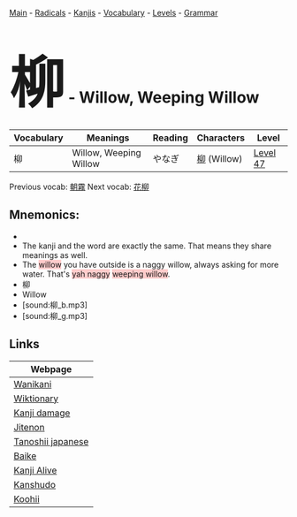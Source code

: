 <style> bigfont {font-size: 100px}</style>
[Main](../README.md) -
[Radicals](../radicals.md) -
[Kanjis](../kanjis.md) -
[Vocabulary](../vocabulary.md) -
[Levels](../levels.md) -
[Grammar](../grammar.md)
# <bigfont> 柳</bigfont> - Willow, Weeping Willow 

| Vocabulary | Meanings | Reading | Characters | Level |
| --- | --- | --- | --- | --- |
| 柳 | Willow, Weeping Willow | やなぎ |  [柳](../kanjis/柳.md) (Willow) | [Level 47](../levels/wk_level47.md) |

Previous vocab: [朝霧](朝霧.md) Next vocab: [花柳](花柳.md) 

## Mnemonics:

* 
* The kanji and the word are exactly the same. That means they share meanings as well.
* The <span style="background-color:#ffcccb"> willow</span> you have outside is a naggy willow, always asking for more water. That's <span style="background-color:#ffcccb"> yah naggy</span> <span style="background-color:#ffcccb"> weeping willow</span>.
* 柳
* Willow
* [sound:柳_b.mp3]
* [sound:柳_g.mp3]


## Links 

| Webpage |
| --- |
| [Wanikani          ](https://www.wanikani.com/kanji/柳) |
| [Wiktionary        ](https://en.wiktionary.org/wiki/柳) |
| [Kanji damage      ](http://www.kanjidamage.com/kanji/search?utf8=✓&q=柳) |
| [Jitenon           ](https://jitenon.com/kanji/柳) |
| [Tanoshii japanese ](https://www.tanoshiijapanese.com/dictionary/kanji.cfm?k=柳) |
| [Baike             ](https://baike.baidu.com/item/柳) |
| [Kanji Alive       ](https://app.kanjialive.com/柳) |
| [Kanshudo          ](https://www.kanshudo.com/searchmn?q=柳) |
| [Koohii            ](https://kanji.koohii.com/study/kanji/柳) |
